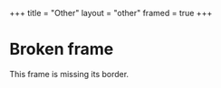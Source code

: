 +++
title = "Other"
layout = "other"
framed = true
+++

# Broken frame

This frame is missing its border.
